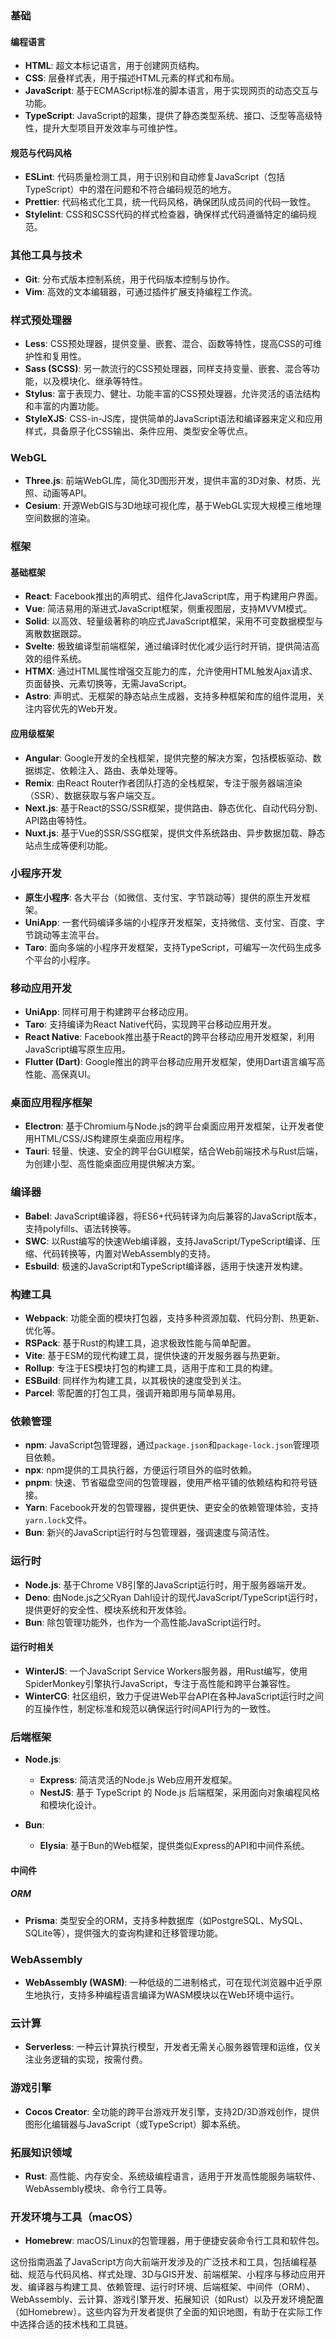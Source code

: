 ### 基础

#### 编程语言

- **HTML**: 超文本标记语言，用于创建网页结构。
- **CSS**: 层叠样式表，用于描述HTML元素的样式和布局。
- **JavaScript**: 基于ECMAScript标准的脚本语言，用于实现网页的动态交互与功能。
- **TypeScript**: JavaScript的超集，提供了静态类型系统、接口、泛型等高级特性，提升大型项目开发效率与可维护性。

#### 规范与代码风格

- **ESLint**: 代码质量检测工具，用于识别和自动修复JavaScript（包括TypeScript）中的潜在问题和不符合编码规范的地方。
- **Prettier**: 代码格式化工具，统一代码风格，确保团队成员间的代码一致性。
- **Stylelint**: CSS和SCSS代码的样式检查器，确保样式代码遵循特定的编码规范。

### 其他工具与技术

- **Git**: 分布式版本控制系统，用于代码版本控制与协作。
- **Vim**: 高效的文本编辑器，可通过插件扩展支持编程工作流。

### 样式预处理器

- **Less**: CSS预处理器，提供变量、嵌套、混合、函数等特性，提高CSS的可维护性和复用性。
- **Sass (SCSS)**: 另一款流行的CSS预处理器，同样支持变量、嵌套、混合等功能，以及模块化、继承等特性。
- **Stylus**: 富于表现力、健壮、功能丰富的CSS预处理器，允许灵活的语法结构和丰富的内置功能。
- **StyleXJS**: CSS-in-JS库，提供简单的JavaScript语法和编译器来定义和应用样式，具备原子化CSS输出、条件应用、类型安全等优点。

### WebGL

- **Three.js**: 前端WebGL库，简化3D图形开发，提供丰富的3D对象、材质、光照、动画等API。
- **Cesium**: 开源WebGIS与3D地球可视化库，基于WebGL实现大规模三维地理空间数据的渲染。

### 框架

#### 基础框架

- **React**: Facebook推出的声明式、组件化JavaScript库，用于构建用户界面。
- **Vue**: 简洁易用的渐进式JavaScript框架，侧重视图层，支持MVVM模式。
- **Solid**: 以高效、轻量级著称的响应式JavaScript框架，采用不可变数据模型与离散数据跟踪。
- **Svelte**: 极致编译型前端框架，通过编译时优化减少运行时开销，提供简洁高效的组件系统。
- **HTMX**: 通过HTML属性增强交互能力的库，允许使用HTML触发Ajax请求、页面替换、元素切换等，无需JavaScript。
- **Astro**: 声明式、无框架的静态站点生成器，支持多种框架和库的组件混用，关注内容优先的Web开发。

#### 应用级框架

- **Angular**: Google开发的全栈框架，提供完整的解决方案，包括模板驱动、数据绑定、依赖注入、路由、表单处理等。
- **Remix**: 由React Router作者团队打造的全栈框架，专注于服务器端渲染（SSR）、数据获取与客户端交互。
- **Next.js**: 基于React的SSG/SSR框架，提供路由、静态优化、自动代码分割、API路由等特性。
- **Nuxt.js**: 基于Vue的SSR/SSG框架，提供文件系统路由、异步数据加载、静态站点生成等便利功能。

### 小程序开发

- **原生小程序**: 各大平台（如微信、支付宝、字节跳动等）提供的原生开发框架。
- **UniApp**: 一套代码编译多端的小程序开发框架，支持微信、支付宝、百度、字节跳动等主流平台。
- **Taro**: 面向多端的小程序开发框架，支持TypeScript，可编写一次代码生成多个平台的小程序。

### 移动应用开发

- **UniApp**: 同样可用于构建跨平台移动应用。
- **Taro**: 支持编译为React Native代码，实现跨平台移动应用开发。
- **React Native**: Facebook推出基于React的跨平台移动应用开发框架，利用JavaScript编写原生应用。
- **Flutter (Dart)**: Google推出的跨平台移动应用开发框架，使用Dart语言编写高性能、高保真UI。

### 桌面应用程序框架

- **Electron**: 基于Chromium与Node.js的跨平台桌面应用开发框架，让开发者使用HTML/CSS/JS构建原生桌面应用程序。
- **Tauri**: 轻量、快速、安全的跨平台GUI框架，结合Web前端技术与Rust后端，为创建小型、高性能桌面应用提供解决方案。

### 编译器

- **Babel**: JavaScript编译器，将ES6+代码转译为向后兼容的JavaScript版本，支持polyfills、语法转换等。
- **SWC**: 以Rust编写的快速Web编译器，支持JavaScript/TypeScript编译、压缩、代码转换等，内置对WebAssembly的支持。
- **Esbuild**: 极速的JavaScript和TypeScript编译器，适用于快速开发构建。

### 构建工具

- **Webpack**: 功能全面的模块打包器，支持多种资源加载、代码分割、热更新、优化等。
- **RSPack**: 基于Rust的构建工具，追求极致性能与简单配置。
- **Vite**: 基于ESM的现代构建工具，提供快速的开发服务器与热更新。
- **Rollup**: 专注于ES模块打包的构建工具，适用于库和工具的构建。
- **ESBuild**: 同样作为构建工具，以其极快的速度受到关注。
- **Parcel**: 零配置的打包工具，强调开箱即用与简单易用。

### 依赖管理

- **npm**: JavaScript包管理器，通过`package.json`和`package-lock.json`管理项目依赖。
- **npx**: npm提供的工具执行器，方便运行项目外的临时依赖。
- **pnpm**: 快速、节省磁盘空间的包管理器，使用严格平铺的依赖结构和符号链接。
- **Yarn**: Facebook开发的包管理器，提供更快、更安全的依赖管理体验，支持`yarn.lock`文件。
- **Bun**: 新兴的JavaScript运行时与包管理器，强调速度与简洁性。

### 运行时

- **Node.js**: 基于Chrome V8引擎的JavaScript运行时，用于服务器端开发。
- **Deno**: 由Node.js之父Ryan Dahl设计的现代JavaScript/TypeScript运行时，提供更好的安全性、模块系统和开发体验。
- **Bun**: 除包管理功能外，也作为一个高性能JavaScript运行时。

#### 运行时相关

- **WinterJS**: 一个JavaScript Service Workers服务器，用Rust编写，使用SpiderMonkey引擎执行JavaScript，专注于高性能和跨平台兼容性。
- **WinterCG**: 社区组织，致力于促进Web平台API在各种JavaScript运行时之间的互操作性，制定标准和规范以确保运行时间API行为的一致性。

### 后端框架

- **Node.js**:
    
    - **Express**: 简洁灵活的Node.js Web应用开发框架。
    - **NestJS**: 基于 TypeScript 的 Node.js 后端框架，采用面向对象编程风格和模块化设计。
- **Bun**:
    
    - **Elysia**: 基于Bun的Web框架，提供类似Express的API和中间件系统。

#### 中间件

##### ORM

- **Prisma**: 类型安全的ORM，支持多种数据库（如PostgreSQL、MySQL、SQLite等），提供强大的查询构建和迁移管理功能。

### WebAssembly

- **WebAssembly (WASM)**: 一种低级的二进制格式，可在现代浏览器中近乎原生地执行，支持多种编程语言编译为WASM模块以在Web环境中运行。

### 云计算

- **Serverless**: 一种云计算执行模型，开发者无需关心服务器管理和运维，仅关注业务逻辑的实现，按需付费。

### 游戏引擎

- **Cocos Creator**: 全功能的跨平台游戏开发引擎，支持2D/3D游戏创作，提供图形化编辑器与JavaScript（或TypeScript）脚本系统。

### 拓展知识领域

- **Rust**: 高性能、内存安全、系统级编程语言，适用于开发高性能服务端软件、WebAssembly模块、命令行工具等。

### 开发环境与工具（macOS）

- **Homebrew**: macOS/Linux的包管理器，用于便捷安装命令行工具和软件包。

这份指南涵盖了JavaScript方向大前端开发涉及的广泛技术和工具，包括编程基础、规范与代码风格、样式处理、3D与GIS开发、前端框架、小程序与移动应用开发、编译器与构建工具、依赖管理、运行时环境、后端框架、中间件（ORM）、WebAssembly、云计算、游戏引擎开发、拓展知识（如Rust）以及开发环境配置（如Homebrew）。这些内容为开发者提供了全面的知识地图，有助于在实际工作中选择合适的技术栈和工具链。
